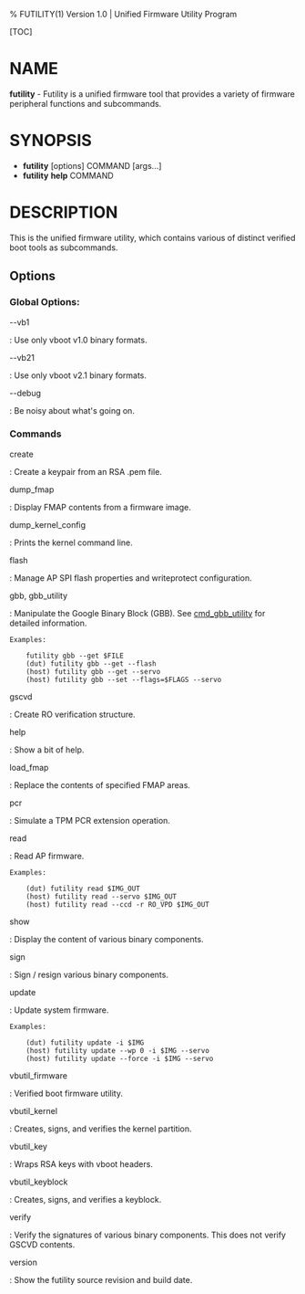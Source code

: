 % FUTILITY(1) Version 1.0 | Unified Firmware Utility Program

[TOC]

NAME
============

**futility** - Futility is a unified firmware tool that provides a variety of
firmware peripheral functions and subcommands.

SYNOPSIS
========

- **futility** \[options] COMMAND \[args...]
- **futility** **help** COMMAND

DESCRIPTION
===========

This is the unified firmware utility, which contains various of distinct verified
boot tools as subcommands.

Options
-------

### Global Options:

\--vb1

:   Use only vboot v1.0 binary formats.

\--vb21

:   Use only vboot v2.1 binary formats.

\--debug

:   Be noisy about what's going on.


### Commands

create

:   Create a keypair from an RSA .pem file.

dump_fmap

:   Display FMAP contents from a firmware image.

dump_kernel_config

:   Prints the kernel command line.

flash

:   Manage AP SPI flash properties and writeprotect configuration.

gbb, gbb_utility

:   Manipulate the Google Binary Block (GBB).
    See [cmd_gbb_utility](./docs/cmd_gbb_utility.md) for detailed information.

    Examples:

        futility gbb --get $FILE
        (dut) futility gbb --get --flash
        (host) futility gbb --get --servo
        (host) futility gbb --set --flags=$FLAGS --servo

gscvd

:   Create RO verification structure.

help

:   Show a bit of help.

load_fmap

:   Replace the contents of specified FMAP areas.

pcr

:   Simulate a TPM PCR extension operation.

read

:   Read AP firmware.

    Examples:

        (dut) futility read $IMG_OUT
        (host) futility read --servo $IMG_OUT
        (host) futility read --ccd -r RO_VPD $IMG_OUT

show

:   Display the content of various binary components.

sign

:   Sign / resign various binary components.

update

:   Update system firmware.

    Examples:

        (dut) futility update -i $IMG
        (host) futility update --wp 0 -i $IMG --servo
        (host) futility update --force -i $IMG --servo

vbutil_firmware

:   Verified boot firmware utility.

vbutil_kernel

:   Creates, signs, and verifies the kernel partition.

vbutil_key

:   Wraps RSA keys with vboot headers.

vbutil_keyblock

:   Creates, signs, and verifies a keyblock.

verify

:   Verify the signatures of various binary components. This does not verify GSCVD contents.

version

:   Show the futility source revision and build date.
